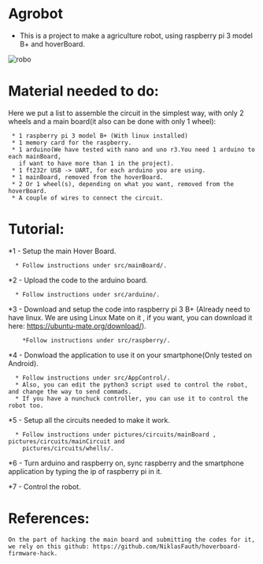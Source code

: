 # Agrobot
  * This is a project to make a agriculture robot, using raspberry pi 3 model B+ and hoverBoard.
  
![robo](https://github.com/CaioslppUO/Agrobot/blob/master/pictures/robot/robo1.jpg)

# Material needed to do:
   
   Here we put a list to assemble the circuit in the simplest way, 
     with only 2 wheels and a main board(it also can be done with only 1 wheel):
     
     * 1 raspberry pi 3 model B+ (With linux installed)
     * 1 memory card for the raspberry.
     * 1 arduino(We have tested with nano and uno r3.You need 1 arduino to each mainBoard, 
       if want to have more than 1 in the project).
     * 1 ft232r USB -> UART, for each arduino you are using.
     * 1 mainBoard, removed from the hoverBoard.
     * 2 Or 1 wheel(s), depending on what you want, removed from the hoverBoard.
     * A couple of wires to connect the circuit.

# Tutorial:
   
   *1 - Setup the main Hover Board.
   
      * Follow instructions under src/mainBoard/.
      
   *2 - Upload the code to the arduino board.
   
      * Follow instructions under src/arduino/.
   
   *3 - Download and setup the code into raspberry pi 3 B+ (Already need to have linux. We are using Linux Mate on it
        , if you want, you can download it here: https://ubuntu-mate.org/download/).
        
        *Follow instructions under src/raspberry/.
        
   *4 - Donwload the application to use it on your smartphone(Only tested on Android).
   
      * Follow instructions under src/AppControl/.
      * Also, you can edit the python3 script used to control the robot, and change the way to send commads.
      * If you have a nunchuck controller, you can use it to control the robot too.
      
   *5 - Setup all the circuits needed to make it work.
   
      * Follow instructions under pictures/circuits/mainBoard , pictures/circuits/mainCircuit and
        pictures/circuits/whells/.

   *6 - Turn arduino and raspberry on, sync raspberry and the smartphone application by typing the ip of raspberry pi in it.
   
   *7 - Control the robot.
   
   # References:
   
    On the part of hacking the main board and submitting the codes for it, 
    we rely on this github: https://github.com/NiklasFauth/hoverboard-firmware-hack.
